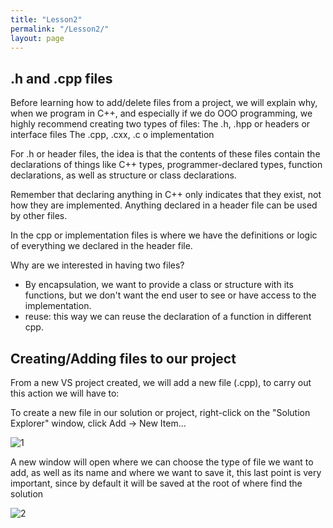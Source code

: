 ```yaml
---
title: "Lesson2"
permalink: "/Lesson2/"
layout: page
---
```


## .h and .cpp files

Before learning how to add/delete files from a project, we will explain why, when we program in C++, and especially if we do OOO programming, we highly recommend creating two types of files:
	The .h, .hpp or headers or interface files
	The .cpp, .cxx, .c o implementation  

For .h or header files, the idea is that the contents of these files contain the declarations of things like C++ types, programmer-declared types, function declarations, as well as structure or class declarations.

Remember that declaring anything in C++ only indicates that they exist, not how they are implemented. Anything declared in a header file can be used by other files.

In the cpp or implementation files is where we have the definitions or logic of everything we declared in the header file.

Why are we interested in having two files?
-	By encapsulation, we want to provide a class or structure with its functions, but we don't want the end user to see or have access to the implementation.
-	reuse: this way we can reuse the declaration of a function in different cpp.


## Creating/Adding files to our project

From a new VS project created, we will add a new file (.cpp), to carry out this action we will have to:

To create a new file in our solution or project, right-click on the "Solution Explorer" window, click Add -> New Item...

![1](https://github.com/esterUOC/esterUOC.github.io/assets/128288660/bf779913-6e0d-4fb4-90e5-00aac87187f9)

A new window will open where we can choose the type of file we want to add, as well as its name and where we want to save it, this last point is very important, since by default it will be saved at the root of where find the solution

![2](https://github.com/esterUOC/esterUOC.github.io/assets/128288660/4ecf8920-6959-43d3-80a4-ded69f5788e6)
